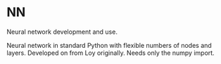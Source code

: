 # NN
Neural network development and use.

Neural network in standard Python with flexible numbers of nodes and layers.
Developed on from Loy originally.
Needs only the numpy import.
